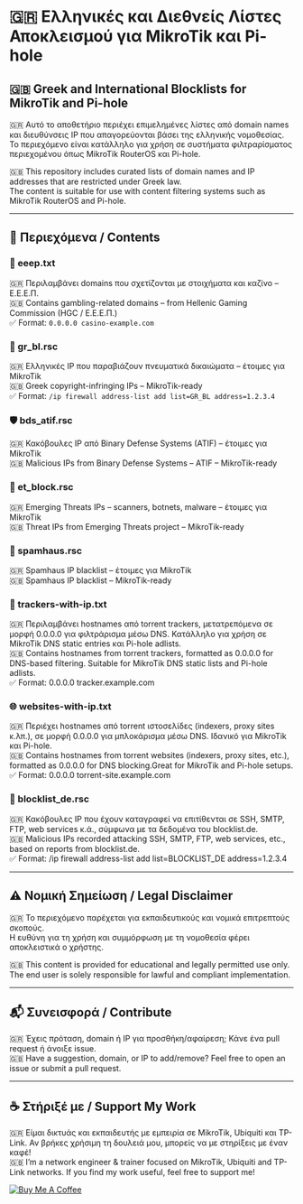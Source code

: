 <!-- keywords: mikrotik, blacklist, routeros, address-list, firewall, threat feeds, spamhaus, abuse.ch, ip blocklist, python mikrotik script -->
<meta name="google-site-verification" content="YCXgjCiJasRd7ag8G3LUF-z8c9fH3m85xMjvsLRkJA4" />

# 🇬🇷 Ελληνικές και Διεθνείς Λίστες Αποκλεισμού για MikroTik και Pi-hole
## 🇬🇧 Greek and International Blocklists for MikroTik and Pi-hole

🇬🇷 Αυτό το αποθετήριο περιέχει επιμελημένες λίστες από domain names και διευθύνσεις IP που απαγορεύονται βάσει της ελληνικής νομοθεσίας.  
Το περιεχόμενο είναι κατάλληλο για χρήση σε συστήματα φιλτραρίσματος περιεχομένου όπως MikroTik RouterOS και Pi-hole.

🇬🇧 This repository includes curated lists of domain names and IP addresses that are restricted under Greek law.  
The content is suitable for use with content filtering systems such as MikroTik RouterOS and Pi-hole.

---

## 📁 Περιεχόμενα / Contents

### 📄 eeep.txt  
  🇬🇷 Περιλαμβάνει domains που σχετίζονται με στοιχήματα και καζίνο – Ε.Ε.Ε.Π.  
  🇬🇧 Contains gambling-related domains – from Hellenic Gaming Commission (HGC / Ε.Ε.Ε.Π.)  
  ✅ Format: `0.0.0.0 casino-example.com`   

### 🧱 gr_bl.rsc  
  🇬🇷 Ελληνικές IP που παραβιάζουν πνευματικά δικαιώματα – έτοιμες για MikroTik  
  🇬🇧 Greek copyright-infringing IPs – MikroTik-ready  
  ✅ Format: `/ip firewall address-list add list=GR_BL address=1.2.3.4`   

### 🛡️ bds_atif.rsc 
  🇬🇷 Κακόβουλες IP από Binary Defense Systems (ATIF)  – έτοιμες για MikroTik  
  🇬🇧 Malicious IPs from Binary Defense Systems – ATIF – MikroTik-ready  

### 🚨 et_block.rsc   
  🇬🇷 Emerging Threats IPs – scanners, botnets, malware  – έτοιμες για MikroTik  
  🇬🇧 Threat IPs from Emerging Threats project – MikroTik-ready   

### 📛 spamhaus.rsc   
  🇬🇷 Spamhaus IP blacklist – έτοιμες για MikroTik  
  🇬🇧 Spamhaus IP blacklist – MikroTik-ready  

### 🧿 trackers-with-ip.txt   
  🇬🇷 Περιλαμβάνει hostnames από torrent trackers, μετατρεπόμενα σε μορφή 0.0.0.0 για φιλτράρισμα μέσω DNS. Κατάλληλο για χρήση σε MikroTik DNS static entries και Pi-hole adlists.   
  🇬🇧 Contains hostnames from torrent trackers, formatted as 0.0.0.0 for DNS-based filtering. Suitable for MikroTik DNS static lists and Pi-hole adlists.   
  ✅ Format: 0.0.0.0 tracker.example.com

### 🌐 websites-with-ip.txt   
  🇬🇷 Περιέχει hostnames από torrent ιστοσελίδες (indexers, proxy sites κ.λπ.), σε μορφή 0.0.0.0 για μπλοκάρισμα μέσω DNS. Ιδανικό για MikroTik και Pi-hole.   
  🇬🇧 Contains hostnames from torrent websites (indexers, proxy sites, etc.), formatted as 0.0.0.0 for DNS blocking.Great for MikroTik and Pi-hole setups.   
  ✅ Format: 0.0.0.0 torrent-site.example.com

### 🛑 blocklist_de.rsc  
  🇬🇷 Κακόβουλες IP που έχουν καταγραφεί να επιτίθενται σε SSH, SMTP, FTP, web services κ.ά., σύμφωνα με τα δεδομένα του blocklist.de.  
  🇬🇧 Malicious IPs recorded attacking SSH, SMTP, FTP, web services, etc., based on reports from blocklist.de.  
  ✅ Format: /ip firewall address-list add list=BLOCKLIST_DE address=1.2.3.4  

---

## ⚠️ Νομική Σημείωση / Legal Disclaimer

🇬🇷 Το περιεχόμενο παρέχεται για εκπαιδευτικούς και νομικά επιτρεπτούς σκοπούς.  
Η ευθύνη για τη χρήση και συμμόρφωση με τη νομοθεσία φέρει αποκλειστικά ο χρήστης.

🇬🇧 This content is provided for educational and legally permitted use only.  
The end user is solely responsible for lawful and compliant implementation.

---

## 📬 Συνεισφορά / Contribute

🇬🇷 Έχεις πρόταση, domain ή IP για προσθήκη/αφαίρεση; Κάνε ένα pull request ή άνοιξε issue.  
🇬🇧 Have a suggestion, domain, or IP to add/remove? Feel free to open an issue or submit a pull request.

---

## ☕ Στήριξέ με / Support My Work

🇬🇷 Είμαι δικτυάς και εκπαιδευτής με εμπειρία σε MikroTik, Ubiquiti και TP-Link. Αν βρήκες χρήσιμη τη δουλειά μου, μπορείς να με στηρίξεις με έναν καφέ!  
🇬🇧 I’m a network engineer & trainer focused on MikroTik, Ubiquiti and TP-Link networks. If you find my work useful, feel free to support me!

[![Buy Me A Coffee](https://img.buymeacoffee.com/button-api/?text=Buy%20me%20a%20coffee&emoji=☕&slug=pournarasaa&button_colour=FFDD00&font_colour=000000&font_family=Arial&outline_colour=000000&coffee_colour=ffffff)](https://buymeacoffee.com/pournarasaa)
